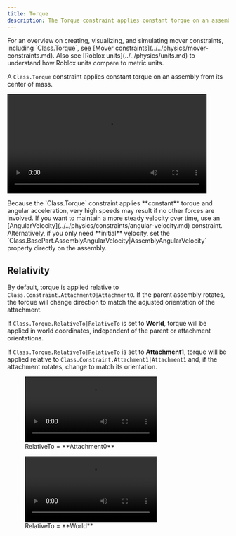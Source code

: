 ```yaml
---
title: Torque
description: The Torque constraint applies constant torque on an assembly from its center of mass.
---
```


<Alert severity="info">
For an overview on creating, visualizing, and simulating mover constraints, including `Class.Torque`, see [Mover constraints](../../physics/mover-constraints.md). Also see [Roblox&nbsp;units](../../physics/units.md) to understand how Roblox units compare to metric units.
</Alert>

A `Class.Torque` constraint applies constant torque on an assembly from its center of mass.

<video controls src="../../assets/physics/constraints/Torque-Demo.mp4" width="90%" alt="Demo video of Torque constraint"></video>

<Alert severity="warning">
Because the `Class.Torque` constraint applies **constant** torque and angular acceleration, very high speeds may result if no other forces are involved. If you want to maintain a more steady velocity over time, use an [AngularVelocity](../../physics/constraints/angular-velocity.md) constraint. Alternatively, if you only need **initial** velocity, set the `Class.BasePart.AssemblyAngularVelocity|AssemblyAngularVelocity` property directly on the assembly.
</Alert>

## Relativity

By default, torque is applied relative to `Class.Constraint.Attachment0|Attachment0`. If the parent assembly rotates, the torque will change direction to match the adjusted orientation of the attachment.

If `Class.Torque.RelativeTo|RelativeTo` is set to **World**, torque will be applied in world coordinates, independent of the parent or attachment orientations.

If `Class.Torque.RelativeTo|RelativeTo` is set to **Attachment1**, torque will be applied relative to `Class.Constraint.Attachment1|Attachment1` and, if the attachment rotates, change to match its orientation.

<GridContainer numColumns="2">
  <figure>
    <video controls src="../../assets/physics/constraints/Torque-RelativeTo-Attachment0.mp4" alt="Video showing RelativeTo set to Attachment0"></video>
    <figcaption>RelativeTo = **Attachment0**</figcaption>
  </figure>
  <figure>
    <video controls src="../../assets/physics/constraints/Torque-RelativeTo-World.mp4" alt="Video showing RelativeTo set to World"></video>
    <figcaption>RelativeTo = **World**</figcaption>
  </figure>
</GridContainer>
